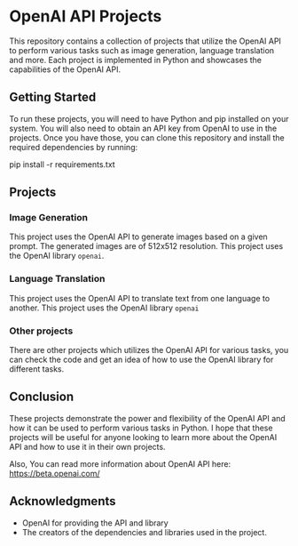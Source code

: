 # OpenAI API Projects

This repository contains a collection of projects that utilize the OpenAI API to perform various tasks such as image generation, language translation and more. 
Each project is implemented in Python and showcases the capabilities of the OpenAI API.

## Getting Started

To run these projects, you will need to have Python and pip installed on your system. You will also need to obtain an API key from OpenAI to use in the projects. 
Once you have those, you can clone this repository and install the required dependencies by running:

pip install -r requirements.txt

## Projects

### Image Generation

This project uses the OpenAI API to generate images based on a given prompt. The generated images are of 512x512 resolution. This project uses the OpenAI library `openai`.

### Language Translation

This project uses the OpenAI API to translate text from one language to another. This project uses the OpenAI library `openai`

### Other projects

There are other projects which utilizes the OpenAI API for various tasks, you can check the code and get an idea of how to use the OpenAI library for different tasks.

## Conclusion

These projects demonstrate the power and flexibility of the OpenAI API and how it can be used to perform various tasks in Python. I hope that these projects will be useful for anyone looking to learn more about the OpenAI API and how to use it in their own projects.

Also, You can read more information about OpenAI API here: https://beta.openai.com/

## Acknowledgments

- OpenAI for providing the API and library
- The creators of the dependencies and libraries used in the project.
